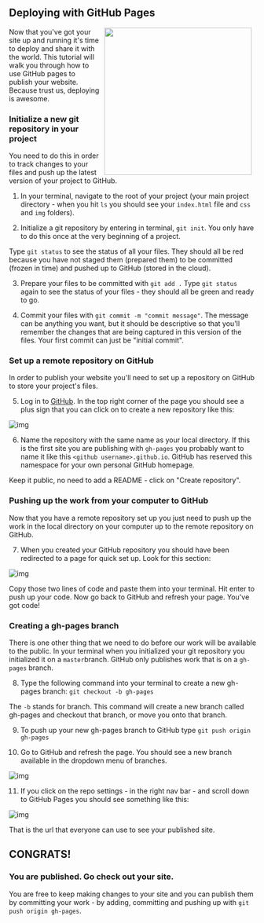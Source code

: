 ## Deploying with GitHub Pages

<img src="https://s3.amazonaws.com/after-school-assets/deploying.gif" width="300" hspace="10" align="right">

Now that you've got your site up and running it's time to deploy and share it with the world. This tutorial will walk you through how to use GitHub pages to publish your website. Because trust us, deploying is awesome. 

### Initialize a new git repository in your project

You need to do this in order to track changes to your files and push up the latest version of your project to GitHub.

1. In your terminal, navigate to the root of your project (your main project directory - when you hit `ls` you should see your `index.html` file and `css` and `img` folders).

2. Initialize a git repository by entering in terminal, `git init`. You only have to do this once at the very beginning of a project.

Type `git status` to see the status of all your files. They should all be red because you have not staged them (prepared them) to be committed (frozen in time) and pushed up to GitHub (stored in the cloud).

3. Prepare your files to be committed with `git add .` Type `git status` again to see the status of your files - they should all be green and ready to go.

4. Commit your files with `git commit -m "commit message"`. The message can be anything you want, but it should be descriptive so that you'll remember the changes that are being captured in this version of the files. Your first commit can just be "initial commit".

### Set up a remote repository on GitHub
In order to publish your website you'll need to set up a repository on GitHub to store your project's files.

5. Log in to [GitHub](www.github.com). In the top right corner of the page you should see a plus sign that you can click on to create a new repository like this:

  ![img](https://s3.amazonaws.com/after-school-assets/new_github_repo.jpg)

6. Name the repository with the same name as your local directory. If this is the first site you are publishing with `gh-pages` you probably want to name it like this `<github username>.github.io`. GitHub has reserved this namespace for your own personal GitHub homepage.

Keep it public, no need to add a README - click on "Create repository".

### Pushing up the work from your computer to GitHub

Now that you have a remote repository set up you just need to push up the work in the local directory on your computer up to the remote repository on GitHub.

7. When you created your GitHub repository you should have been redirected to a page for quick set up. Look for this section:

![img](https://s3.amazonaws.com/after-school-assets/connecting-remote-github-repo.png)

Copy those two lines of code and paste them into your terminal. Hit enter to push up your code. Now go back to GitHub and refresh your page. You've got code!

### Creating a gh-pages branch
There is one other thing that we need to do before our work will be available to the public. In your terminal when you initialized your git repository you initialized it on a `master`branch. GitHub only publishes work that is on a `gh-pages` branch.

8. Type the following command into your terminal to create a new gh-pages branch: `git checkout -b gh-pages`

The `-b` stands for branch. This command will create a new branch called gh-pages and checkout that branch, or move you onto that branch.

9. To push up your new gh-pages branch to GitHub type `git push origin gh-pages `

10. Go to GitHub and refresh the page. You should see a new branch available in the dropdown menu of branches.

  ![img](https://s3.amazonaws.com/after-school-assets/gh-pages-branch.png)

11. If you click on the repo settings - in the right nav bar - and scroll down to GitHub Pages you should see something like this:

  ![img](https://s3.amazonaws.com/after-school-assets/gh-pages-url.png)

That is the url that everyone can use to see your published site.

## CONGRATS!

### You are published. Go check out your site.

You are free to keep making changes to your site and you can publish them by committing your work - by adding, committing and pushing up with `git push origin gh-pages`.
